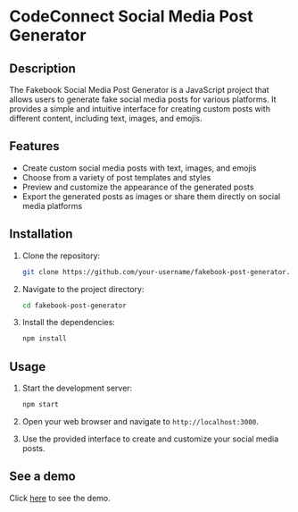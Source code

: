 # CodeConnect Social Media Post Generator

## Description

The Fakebook Social Media Post Generator is a JavaScript project that allows users to generate fake social media posts for various platforms. It provides a simple and intuitive interface for creating custom posts with different content, including text, images, and emojis.

## Features

- Create custom social media posts with text, images, and emojis
- Choose from a variety of post templates and styles
- Preview and customize the appearance of the generated posts
- Export the generated posts as images or share them directly on social media platforms

## Installation

1. Clone the repository:

    ```bash
    git clone https://github.com/your-username/fakebook-post-generator.git
    ```

2. Navigate to the project directory:

    ```bash
    cd fakebook-post-generator
    ```

3. Install the dependencies:

    ```bash
    npm install
    ```

## Usage

1. Start the development server:

    ```bash
    npm start
    ```

2. Open your web browser and navigate to `http://localhost:3000`.

3. Use the provided interface to create and customize your social media posts.

## See a demo 

Click [here](https://marcelolop.github.io/social-media-post-generator/) to see the demo.